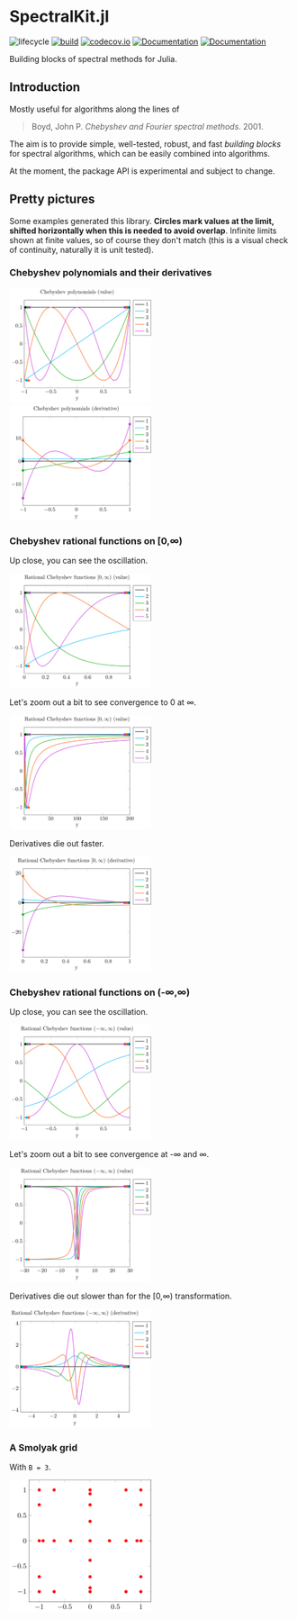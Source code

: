 # SpectralKit.jl

![lifecycle](https://img.shields.io/badge/lifecycle-experimental-orange.svg)
[![build](https://github.com/tpapp/SpectralKit.jl/workflows/CI/badge.svg)](https://github.com/tpapp/SpectralKit.jl/actions?query=workflow%3ACI)
[![codecov.io](http://codecov.io/github/tpapp/SpectralKit.jl/coverage.svg?branch=master)](http://codecov.io/github/tpapp/SpectralKit.jl?branch=master)
[![Documentation](https://img.shields.io/badge/docs-stable-blue.svg)](https://tpapp.github.io/SpectralKit.jl/stable)
[![Documentation](https://img.shields.io/badge/docs-master-blue.svg)](https://tpapp.github.io/SpectralKit.jl/dev)

Building blocks of spectral methods for Julia.

## Introduction

Mostly useful for algorithms along the lines of

> Boyd, John P. *Chebyshev and Fourier spectral methods*. 2001.

The aim is to provide simple, well-tested, robust, and fast *building blocks* for spectral algorithms, which can be easily combined into algorithms.

At the moment, the package API is experimental and subject to change.

## Pretty pictures

Some examples generated this library. **Circles mark values at the limit, shifted horizontally when this is needed to avoid overlap**. Infinite limits shown at finite values, so of course they don't match (this is a visual check of continuity, naturally it is unit tested).

### Chebyshev polynomials and their derivatives

<img src="docs/plots/chebyshev.png" width="50%">

<img src="docs/plots/chebyshev_deriv.png" width="50%">

### Chebyshev rational functions on [0,∞)

Up close, you can see the oscillation.

<img src="docs/plots/semiinf.png" width="50%">

Let's zoom out a bit to see convergence to 0 at ∞.

<img src="docs/plots/semiinf_birdseye.png" width="50%">

Derivatives die out faster.

<img src="docs/plots/semiinf_deriv.png" width="50%">

### Chebyshev rational functions on (-∞,∞)

Up close, you can see the oscillation.

<img src="docs/plots/inf.png" width="50%">

Let's zoom out a bit to see convergence at -∞ and ∞.

<img src="docs/plots/inf_birdseye.png" width="50%">

Derivatives die out slower than for the [0,∞) transformation.

<img src="docs/plots/inf_deriv.png" width="50%">

### A Smolyak grid

With `B = 3`.

<img src="docs/plots/smolyak_grid.png" width="50%">
